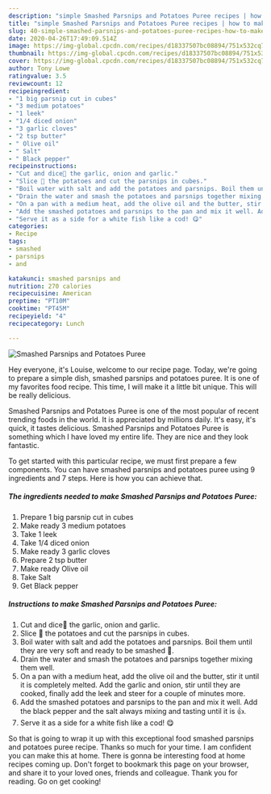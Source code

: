 ```yaml
---
description: "simple Smashed Parsnips and Potatoes Puree recipes | how to make the best Smashed Parsnips and Potatoes Puree"
title: "simple Smashed Parsnips and Potatoes Puree recipes | how to make the best Smashed Parsnips and Potatoes Puree"
slug: 40-simple-smashed-parsnips-and-potatoes-puree-recipes-how-to-make-the-best-smashed-parsnips-and-potatoes-puree
date: 2020-04-26T17:49:09.514Z
image: https://img-global.cpcdn.com/recipes/d18337507bc08894/751x532cq70/smashed-parsnips-and-potatoes-puree-recipe-main-photo.jpg
thumbnail: https://img-global.cpcdn.com/recipes/d18337507bc08894/751x532cq70/smashed-parsnips-and-potatoes-puree-recipe-main-photo.jpg
cover: https://img-global.cpcdn.com/recipes/d18337507bc08894/751x532cq70/smashed-parsnips-and-potatoes-puree-recipe-main-photo.jpg
author: Tony Lowe
ratingvalue: 3.5
reviewcount: 12
recipeingredient:
- "1 big parsnip cut in cubes"
- "3 medium potatoes"
- "1 leek"
- "1/4 diced onion"
- "3 garlic cloves"
- "2 tsp butter"
- " Olive oil"
- " Salt"
- " Black pepper"
recipeinstructions:
- "Cut and dice🔪 the garlic, onion and garlic."
- "Slice 🔪 the potatoes and cut the parsnips in cubes."
- "Boil water with salt and add the potatoes and parsnips. Boil them until they are very soft and ready to be smashed 👊."
- "Drain the water and smash the potatoes and parsnips together mixing them well."
- "On a pan with a medium heat, add the olive oil and the butter, stir it until it is completely melted. Add the garlic and onion, stir until they are cooked, finally add the leek and steer for a couple of minutes more."
- "Add the smashed potatoes and parsnips to the pan and mix it well. Add the black pepper and the salt always mixing and tasting until it is 👍."
- "Serve it as a side for a white fish like a cod! 😋"
categories:
- Recipe
tags:
- smashed
- parsnips
- and

katakunci: smashed parsnips and 
nutrition: 270 calories
recipecuisine: American
preptime: "PT10M"
cooktime: "PT45M"
recipeyield: "4"
recipecategory: Lunch

---
```



![Smashed Parsnips and Potatoes Puree](https://img-global.cpcdn.com/recipes/d18337507bc08894/751x532cq70/smashed-parsnips-and-potatoes-puree-recipe-main-photo.jpg)

Hey everyone, it's Louise, welcome to our recipe page. Today, we're going to prepare a simple dish, smashed parsnips and potatoes puree. It is one of my favorites food recipe. This time, I will make it a little bit unique. This will be really delicious.

Smashed Parsnips and Potatoes Puree is one of the most popular of recent trending foods in the world. It is appreciated by millions daily. It's easy, it's quick, it tastes delicious. Smashed Parsnips and Potatoes Puree is something which I have loved my entire life. They are nice and they look fantastic.




To get started with this particular recipe, we must first prepare a few components. You can have smashed parsnips and potatoes puree using 9 ingredients and 7 steps. Here is how you can achieve that.

<!--inarticleads1-->

##### The ingredients needed to make Smashed Parsnips and Potatoes Puree:

1. Prepare 1 big parsnip cut in cubes
1. Make ready 3 medium potatoes
1. Take 1 leek
1. Take 1/4 diced onion
1. Make ready 3 garlic cloves
1. Prepare 2 tsp butter
1. Make ready  Olive oil
1. Take  Salt
1. Get  Black pepper




<!--inarticleads2-->

##### Instructions to make Smashed Parsnips and Potatoes Puree:

1. Cut and dice🔪 the garlic, onion and garlic.
1. Slice 🔪 the potatoes and cut the parsnips in cubes.
1. Boil water with salt and add the potatoes and parsnips. Boil them until they are very soft and ready to be smashed 👊.
1. Drain the water and smash the potatoes and parsnips together mixing them well.
1. On a pan with a medium heat, add the olive oil and the butter, stir it until it is completely melted. Add the garlic and onion, stir until they are cooked, finally add the leek and steer for a couple of minutes more.
1. Add the smashed potatoes and parsnips to the pan and mix it well. Add the black pepper and the salt always mixing and tasting until it is 👍.
1. Serve it as a side for a white fish like a cod! 😋




So that is going to wrap it up with this exceptional food smashed parsnips and potatoes puree recipe. Thanks so much for your time. I am confident you can make this at home. There is gonna be interesting food at home recipes coming up. Don't forget to bookmark this page on your browser, and share it to your loved ones, friends and colleague. Thank you for reading. Go on get cooking!
